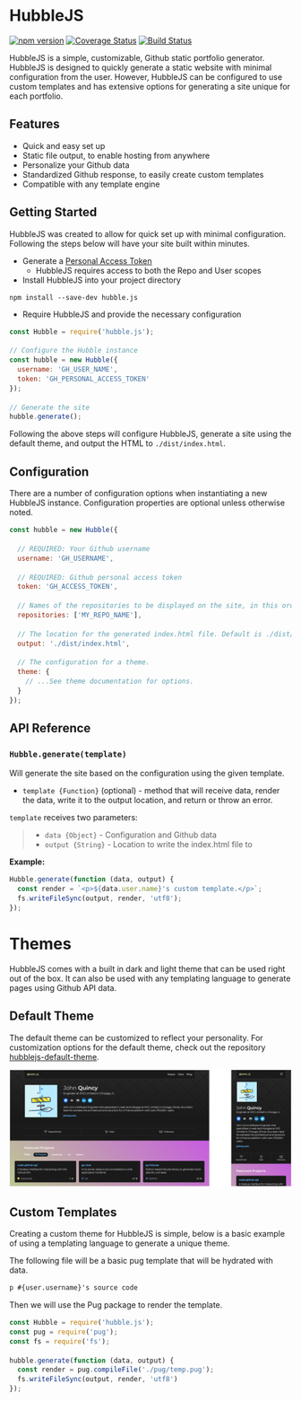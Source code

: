 # HubbleJS

[![npm version](https://badge.fury.io/js/hubble.js.svg)](https://badge.fury.io/js/hubble.js)
[![Coverage Status](https://coveralls.io/repos/github/Polyneue/hubblejs/badge.svg?branch=master)](https://coveralls.io/github/Polyneue/hubblejs?branch=master)
[![Build Status](https://travis-ci.org/Polyneue/hubblejs.png?branch=master)](https://travis-ci.org/Polyneue/hubblejs)

HubbleJS is a simple, customizable, Github static portfolio generator. HubbleJS is designed to quickly generate a static website with minimal configuration from the user. However, HubbleJS can be configured to use custom templates and has extensive options for generating a site unique for each portfolio.

## Features

* Quick and easy set up
* Static file output, to enable hosting from anywhere
* Personalize your Github data
* Standardized Github response, to easily create custom templates
* Compatible with any template engine

## Getting Started

HubbleJS was created to allow for quick set up with minimal configuration. Following the steps below will have your site built within minutes.

* Generate a [Personal Access Token](https://github.com/settings/tokens)
    * HubbleJS requires access to both the Repo and User scopes
* Install HubbleJS into your project directory

```shell
npm install --save-dev hubble.js
```

* Require HubbleJS and provide the necessary configuration

```javascript
const Hubble = require('hubble.js');

// Configure the Hubble instance
const hubble = new Hubble({
  username: 'GH_USER_NAME',
  token: 'GH_PERSONAL_ACCESS_TOKEN'
});

// Generate the site
hubble.generate();
```

Following the above steps will configure HubbleJS, generate a site using the default theme, and output the HTML to `./dist/index.html`.

## Configuration

There are a number of configuration options when instantiating a new HubbleJS instance. Configuration properties are optional unless otherwise noted.

```javascript
const hubble = new Hubble({
  
  // REQUIRED: Your Github username
  username: 'GH_USERNAME',

  // REQUIRED: Github personal access token
  token: 'GH_ACCESS_TOKEN',

  // Names of the repositories to be displayed on the site, in this order. Default is All.
  repositories: ['MY_REPO_NAME'],

  // The location for the generated index.html file. Default is ./dist/index.html
  output: './dist/index.html',

  // The configuration for a theme.
  theme: {
    // ...See theme documentation for options.
  }
});

```

## API Reference

### `Hubble.generate(template)`

Will generate the site based on the configuration using the given template.

* `template {Function}` (optional) - method that will receive data, render the data, write it to the output location, and return or throw an error.

`template` receives two parameters:

> * `data {Object}` - Configuration and Github data
> * `output {String}` - Location to write the index.html file to

**Example:**

```javascript
Hubble.generate(function (data, output) {
  const render = `<p>${data.user.name}'s custom template.</p>`;
  fs.writeFileSync(output, render, 'utf8');
});
```

# Themes

HubbleJS comes with a built in dark and light theme that can be used right out of the box. It can also be used with any templating language to generate pages using Github API data.

## Default Theme

The default theme can be customized to reflect your personality. For customization options for the default theme, check out the repository [hubblejs-default-theme](https://github.com/Polyneue/hubblejs-default-theme#configuration).

![HubbleJS Default Theme - Dark](https://raw.githubusercontent.com/Polyneue/hubblejs-default-theme/master/examples/images/hubblejs-default-theme-dark-example-1.png)

## Custom Templates

Creating a custom theme for HubbleJS is simple, below is a basic example of using a templating language to generate a unique theme.

The following file will be a basic pug template that will be hydrated with data.

```html
p #{user.username}'s source code
```

Then we will use the Pug package to render the template.

```javascript
const Hubble = require('hubble.js');
const pug = require('pug');
const fs = require('fs');

hubble.generate(function (data, output) {
  const render = pug.compileFile('./pug/temp.pug');
  fs.writeFileSync(output, render, 'utf8')
});
```
